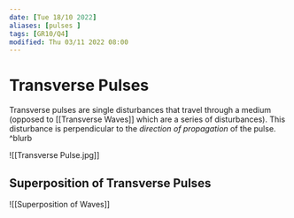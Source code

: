 ```yaml
---
date: [Tue 18/10 2022]
aliases: [pulses ]
tags: [GR10/Q4]
modified: Thu 03/11 2022 08:00
---
```

# Transverse Pulses
Transverse pulses are single disturbances that travel through a medium (opposed to [[Transverse Waves]] which are a series of disturbances). This disturbance is perpendicular to the *direction of propagation* of the pulse. ^blurb

![[Transverse Pulse.jpg]]

## Superposition of Transverse Pulses
![[Superposition of Waves]]